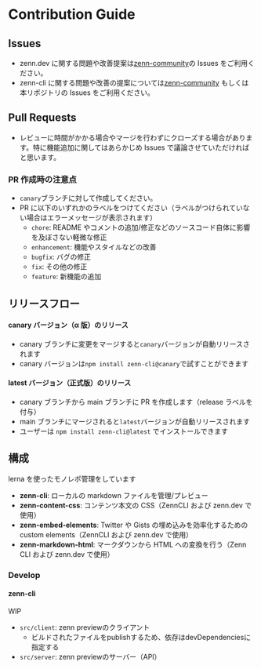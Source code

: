 # Contribution Guide

## Issues

- zenn.dev に関する問題や改善提案は[zenn-community](https://github.com/zenn-dev/zenn-community/issues)の Issues をご利用ください。
- zenn-cli に関する問題や改善の提案については[zenn-community](https://github.com/zenn-dev/zenn-community/issues) もしくは 本リポジトリの Issues をご利用ください。

## Pull Requests

- レビューに時間がかかる場合やマージを行わずにクローズする場合があります。特に機能追加に関してはあらかじめ Issues で議論させていただければと思います。

### PR 作成時の注意点

- `canary`ブランチに対して作成してください。
- PR に以下のいずれかのラベルをつけてください（ラベルがつけられていない場合はエラーメッセージが表示されます）
  - `chore`: README やコメントの追加/修正などのソースコード自体に影響を及ぼさない軽微な修正
  - `enhancement`: 機能やスタイルなどの改善
  - `bugfix`: バグの修正
  - `fix`: その他の修正
  - `feature`: 新機能の追加

## リリースフロー

#### canary バージョン（α 版）のリリース

- canary ブランチに変更をマージすると`canary`バージョンが自動リリースされます
- canary バージョンは`npm install zenn-cli@canary`で試すことができます

#### latest バージョン（正式版）のリリース

- canary ブランチから main ブランチに PR を作成します（release ラベルを付与）
- main ブランチにマージされると`latest`バージョンが自動リリースされます
- ユーザーは `npm install zenn-cli@latest` でインストールできます

## 構成

lerna を使ったモノレポ管理をしています

- **zenn-cli**: ローカルの markdown ファイルを管理/プレビュー
- **zenn-content-css**: コンテンツ本文の CSS（ZennCLI および zenn.dev で使用）
- **zenn-embed-elements**: Twitter や Gists の埋め込みを効率化するための custom elements（ZennCLI および zenn.dev で使用）
- **zenn-markdown-html**: マークダウンから HTML への変換を行う（Zenn CLI および zenn.dev で使用）

### Develop

#### zenn-cli

WIP

- `src/client`: zenn previewのクライアント
  - ビルドされたファイルをpublishするため、依存はdevDependenciesに指定する
- `src/server`: zenn previewのサーバー（API）


